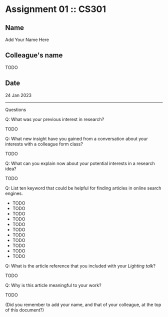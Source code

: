 # Assignment 01 :: CS301

## Name

Add Your Name Here

## Colleague's name

TODO

## Date

24 Jan 2023

---

Questions

Q: What was your previous interest in research?

TODO

Q: What new insight have you gained from a conversation about your interests with a colleague form class?

TODO

Q: What can you explain now about your potential interests in a research idea?

TODO


Q: List ten keyword that could be helpful for finding articles in online search engines.

* TODO
* TODO
* TODO
* TODO
* TODO
* TODO
* TODO
* TODO
* TODO
* TODO
* TODO

Q: What is the article reference that you included with your  _Lighting talk_?

TODO

Q: Why is this article meaningful to your work?

TODO


(Did you remember to add your name, and that of your colleague, at the top of this document?)